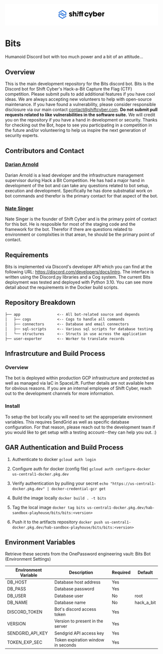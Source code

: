 ![SCYCA Logo](.rsrc/git-banner.png)
# Bits
Humanoid Discord bot with too much power and a bit of an attitude...

## Overview
This is the main development repository for the Bits discord bot. Bits is the Discord bot for Shift Cyber's Hack-a-Bit Capture the Flag (CTF) competition. Please submit pulls to add additional features if you have cool ideas. We are always accepting new volunteers to help with open-source maintenance. If you have found a vulnerability, please consider responsible disclosure via our main contact contact@shiftcyber.com. **Do not submit pull requests related to like vulnerabilities in the software suite.** We will credit you on the repository if you have a hand in development or security. Thanks for checking out the Bot, hope to see you participating in a competition in the future and/or volunteering to help us inspire the next generation of security experts.


## Contributors and Contact
### [Darian Arnold](discord://discordapp.com/users/277500700496363521)
Darian Arnold is a lead developer and the infrastructure management supervisor during Hack a Bit Competition. He has had a major hand in development of the bot and can take any questions related to bot setup, execution and development. Specifically he has done substnatial work on bot commands and therefor is the primary contact for that aspect of the bot.

### [Nate Singer](discord://discordapp.com/users/523958300396748810)
Nate Singer is the founder of Shift Cyber and is the primary point of contact for this bot. He is resposible for most of the staging code and the framework for the bot. Therefor if there are questions related to environment or complxities in that arean, he should be the primary point of contact.


## Requirements
Bits is implemented via Discord's developer API which you can find at the following URL: https://discord.com/developers/docs/intro. The interface is written using the Discord.py libraries and a Cog system. The current Bits deployment was tested and deployed with Python 3.10. You can see more detail about the requirements in the Docker build scripts.


## Repository Breakdown
```
├── app                 <-- All bot-related source and depends
│   ├── cogs            <-- Cogs to handle all commands
│   ├── connectors      <-- Database and email connectors
│   ├── sql-scripts     <-- Various sql scripts for database testing
│   └── structures      <-- Structs in use across the application
├── user-exporter       <-- Worker to translate records
```


## Infrastrcuture and Build Process
### Overview
The bot is deployed within production GCP infrastructure and protected as well as managed via IaC in SpaceLift. Further details are not available here for obvious reasons. If you are an internal employee of Shift Cyber, reach out to the development channels for more information.

### Install
To setup the bot locally you will need to set the approperiate environment variables. This requires SendGrid as well as specific database configuration. For that reason, please reach out to the development team if you would like to get setup with a testing account--they can help you out. :)


## GAR Authentication and Build Process
1. Authenticate to docker
```gcloud auth login```

2. Configure auth for docker (config file)
```gcloud auth configure-docker us-central1-docker.pkg.dev```

3. Verify authentication by pulling your secret
```echo "https://us-central1-docker.pkg.dev" | docker-credential-gcr get```

4. Build the image locally
```docker build . -t bits```

5. Tag the local image
```docker tag bits us-central1-docker.pkg.dev/hab-sandbox-playhouse/bits/bits:<version>```

6. Push it to the artifacts repository
```docker push us-central1-docker.pkg.dev/hab-sandbox-playhouse/bits/bits:<version>```


## Environment Variables
Retrieve these secrets from the OnePassword engineering vault: Bits Bot (Environment Settings)

| Environment Variable | Description                        | Required | Default    |
| -------------------- | ---------------------------------- | -------- | ---------- |
| DB_HOST              | Database host address              | Yes      |            |
| DB_PASS              | Database password                  | Yes      |            |
| DB_USER              | Database user                      | No       | root       |
| DB_NAME              | Database name                      | No       | hack_a_bit |
| DISCORD_TOKEN        | Bot's discord access token         | Yes      |            |
| VERSION              | Version to present in the server   | Yes      |            |
| SENDGRID_API_KEY     | Sendgrid API access key            | Yes      |            |
| TOKEN_EXP_SEC        | Token expiration window in seconds | Yes      |            |
